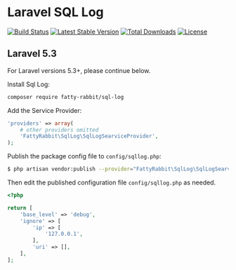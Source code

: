 # Laravel SQL Log

[![Build Status](https://travis-ci.org/FattyRabbit/SqlLog.svg?branch=master)](https://travis-ci.org/FattyRabbit/SqlLog)
[![Latest Stable Version](https://poser.pugx.org/fatty-rabbit/sql-log/v/stable)](https://packagist.org/packages/fatty-rabbit/sql-log)
[![Total Downloads](https://poser.pugx.org/fatty-rabbit/sql-log/downloads)](https://packagist.org/packages/fatty-rabbit/sql-log)
[![License](https://poser.pugx.org/fatty-rabbit/sql-log/license)](https://packagist.org/packages/fatty-rabbit/sql-log)

## Laravel 5.3

For Laravel versions 5.3+, please continue below.

Install Sql Log:

```bash
composer require fatty-rabbit/sql-log
```

Add the Service Provider:

```php
'providers' => array(
    # other providers omitted
    'FattyRabbit\SqlLog\SqlLogSearviceProvider',
);
```

Publish the package config file to `config/sqllog.php`:

```bash
$ php artisan vendor:publish --provider="FattyRabbit\SqlLog\SqlLogSearviceProvider"
```

Then edit the published configuration file `config/sqllog.php` as needed.

```php
<?php

return [
    'base_level' => 'debug',
    'ignore' => [
        'ip' => [
            '127.0.0.1',
        ],
        'uri' => [],
    ],
];
```

